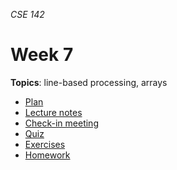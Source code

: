 _CSE 142_
# Week 7
__Topics__: line-based processing, arrays
* [Plan](plan.md)
* [Lecture notes](lecture-notes.md)
* [Check-in meeting](check-in-meeting.md)
* [Quiz](quiz.md)
* [Exercises](exercises.md)
* [Homework](homework.md)
